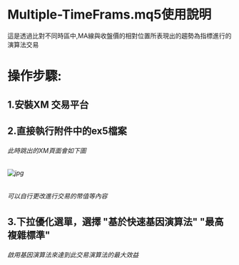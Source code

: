 Multiple-TimeFrams.mq5使用說明
==================

這是透過比對不同時區中,MA線與收盤價的相對位置所表現出的趨勢為指標進行的演算法交易

操作步驟:
================

## 1.安裝XM 交易平台 ##
## 2.直接執行附件中的ex5檔案 ##
  ###### 此時跳出的XM頁面會如下圖 ######
  ###### ![jpg]((https://drive.google.com/file/d/17ZQjW2s8H-Boh9uDG-Nwsw7Jo6GQTmZb/view)) ######
  ###### 可以自行更改進行交易的幣值等內容 ######
## 3.下拉優化選單，選擇 "基於快速基因演算法" "最高複雜標準" ##
###### 啟用基因演算法來達到此交易演算法的最大效益 
